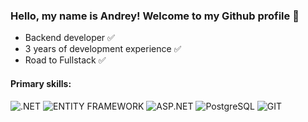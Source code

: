 ### Hello, my name is Andrey! Welcome to my Github profile 👋

- Backend developer ✅
- 3 years of development experience ✅
- Road to Fullstack ✅

#### Primary skills:
![.NET]([https://img.shields.io/badge/.net-black.svg?style=for-the-badge&logo=dotnet&logoColor=white])
![ENTITY FRAMEWORK]([https://img.shields.io/badge/EF_CORE-%0078D6?style=for-the-badge&logo=EFCORE,&logoColor=white])
![ASP.NET]([https://img.shields.io/badge/ASP.NET-%23009639?style=for-the-badge&logo=windows&logoColor=white])
![PostgreSQL]([https://img.shields.io/badge/PosgreSQL-%0078D6?style=for-the-badge&logo=postgresql&logoColor=white])
![GIT]([https://img.shields.io/badge/GIT-%23F05033?style=for-the-badge&logo=git&logoColor=white])

